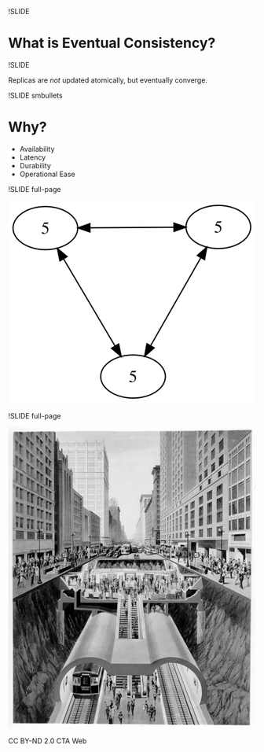 !SLIDE

# What is Eventual Consistency?

!SLIDE

Replicas are _not_ updated
atomically, but eventually
converge.

!SLIDE smbullets

# Why?

* Availability
* Latency
* Durability
* Operational Ease

!SLIDE full-page

![replicas](replicas.svg)

!SLIDE full-page

![subway](subway.jpg)

CC BY-ND 2.0
CTA Web
